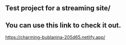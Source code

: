 <h2>Test project for a streaming site/</h2>
<h2>You can use this link to check it out.</h2>


https://charming-bublanina-205d65.netlify.app/
